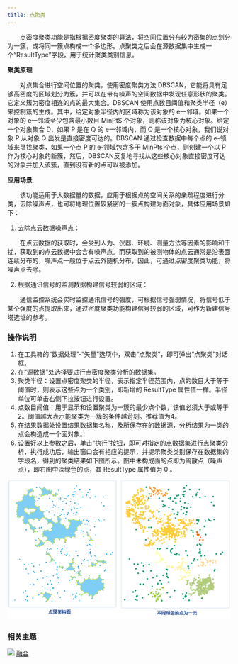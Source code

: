 ```yaml
---
title: 点聚类
---
```


　　点密度聚类功能是指根据密度聚类的算法，将空间位置分布较为密集的点划分为一簇，或将同一簇点构成一个多边形。点聚类之后会在源数据集中生成一个“ResultType”字段，用于统计聚类类别信息。

**聚类原理**

　　对点集合进行空间位置的聚类，使用密度聚类方法 DBSCAN，它能将具有足够高密度的区域划分为簇，并可以在带有噪声的空间数据中发现任意形状的聚类。它定义簇为密度相连的点的最大集合。DBSCAN 使用点数目阈值和聚类半径（e）来控制簇的生成。其中，给定对象半径内的区域称为该对象的 e一邻域。如果一个对象的 e一邻域至少包含最小数目 MinPtS 个对象，则称该对象为核心对象。给定一个对象集合 D，如果 P 是在 Q 的 e一邻域内，而 Q 是一个核心对象，我们说对象 P 从对象 Q 出发是直接密度可达的。DBSCAN 通过检查数据中每个点的 e-领域来寻找聚类，如果一个点 P 的 e-领域包含多于 MinPts 个点，则创建一个以 P 作为核心对象的新簇，然后，DBSCAN反复地寻找从这些核心对象直接密度可达的对象并加入该簇，直到没有新的点可以被添加。


**应用场景**

　　该功能适用于大数据量的数据，应用于根据点的空间关系的亲疏程度进行分类，去除噪声点，也可将地理位置较紧密的一簇点构建为面对象，具体应用场景如下：

 1. 去除点云数据噪声点： 

　　在点云数据的获取时，会受到人为、仪器、环境、测量方法等因素的影响和干扰，获取到的点云数据中会含有噪声点。而获取到的被测物体的点云通常是沿表面连续分布的，噪声点一般位于点云外随机分布，因此，可通过点密度聚类功能，将噪声点去除。 

 2. 根据通讯信号的监测数据构建信号较弱的区域： 

　　通信监控系统会实时监控通讯信号的强度，可根据信号强弱情况，将信号低于某个强度的点提取出来，通过密度聚类功能构建信号较弱的区域，可作为新建信号塔选址的参考。
 


### 操作说明

 1. 在工具箱的“数据处理”-“矢量”选项中，双击“点聚类”，即可弹出“点聚类”对话框。
 2. 在“源数据”处选择要进行点密度聚类分析的数据集。
 3. 聚类半径：设置点密度聚类的半径，表示指定半径范围内，点的数目大于等于阈值时，则表示这些点为一个类别，即新增的 ResultType 属性值一样。半径单位可单击右侧下拉按钮进行设置。 
 4. 点数目阈值：用于显示和设置聚类为一簇的最少点个数，该值必须大于或等于2。阈值越大表示能聚类为一簇的条件越苛刻。推荐值为4。 
 5. 在结果数据处设置结果数据集名称，及所保存在的数据源，分析结果为一类的点会构造成一个面对象。
 6. 设置好以上参数之后，单击“执行”按钮，即可对指定的点数据集进行点聚类分析，执行成功后，输出窗口会有相应的提示，并提示聚类类别保存在数据集的字段名，得到的聚类结果如下图所示。图中未构成面的点即为离散点（噪声点），即右图中深绿色的点，其 ResultType 属性值为 0 。

  ![](img/AggregatePoints.png)

### 相关主题

![](img/smalltitle.png) [融合](Datafuse.html)




